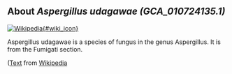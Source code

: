 
About *Aspergillus udagawae (GCA\_010724135.1)* 
--------------------------------------------------------------

[![Wikipedia](/img/wikipedia_logo_v2_en.png){#wiki_icon}](http://en.wikipedia.org/wiki/Aspergillus_udagawae)

Aspergillus udagawae is a species of fungus in the genus Aspergillus. It is from
the Fumigati section.

([Text](http://en.wikipedia.org/wiki/Aspergillus_udagawae) from [Wikipedia](http://en.wikipedia.org/) 

